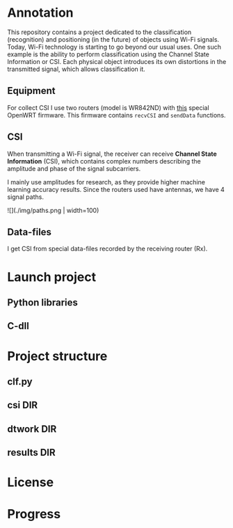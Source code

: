 # Annotation
This repository contains a project dedicated to the classification (recognition) and positioning (in the future) of objects using Wi-Fi signals. Today, Wi-Fi technology is starting to go beyond our usual uses. One such example is the ability to perform classification using the Channel State Information or CSI. Each physical object introduces its own distortions in the transmitted signal, which allows classification it.

## Equipment
For collect CSI I use two routers (model is WR842ND) with [this](https://github.com/xieyaxiongfly/OpenWRT_firmware) special OpenWRT firmware. This firmware contains `recvCSI` and `sendData` functions.

## CSI
When transmitting a Wi-Fi signal, the receiver can receive **Channel State Information** (CSI), which contains complex numbers describing the amplitude and phase of the signal subcarriers.

I mainly use amplitudes for research, as they provide higher machine learning accuracy results. Since the routers used have antennas, we have 4 signal paths.

![](./img/paths.png | width=100)



## Data-files
I get CSI from special data-files recorded by the receiving router (Rx). 

## 

# Launch project
## Python libraries

## C-dll

# Project structure

## clf.py

## csi DIR

## dtwork DIR

## results DIR

# License

# Progress

